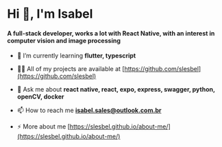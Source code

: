 <h1 align="left">Hi 👋, I'm Isabel</h1>
<h4 align="left">A full-stack developer, works a lot with React Native, with an interest in computer vision and image processing</h4>

- 🌱 I’m currently learning **flutter, typescript**

- 👨‍💻 All of my projects are available at [https://github.com/slesbel](https://github.com/slesbel)

- 💬 Ask me about **react native, react, expo, express, swagger, python, openCV, docker**

- 📫 How to reach me **isabel.sales@outlook.com.br**

- ⚡ More about me [https://slesbel.github.io/about-me/](https://slesbel.github.io/about-me/) 

